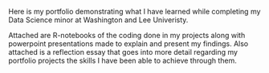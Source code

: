Here is my portfolio demonstrating what I have learned while completing my Data Science minor at Washington and Lee Univeristy. 

Attached are R-notebooks of the coding done in my projects along with powerpoint presentations made to explain and present my findings. 
Also attached is a reflection essay that goes into more detail regarding my portfolio projects the skills I have been able to achieve through them. 
